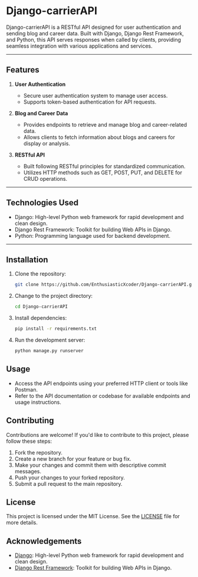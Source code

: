 # Django-carrierAPI

Django-carrierAPI is a RESTful API designed for user authentication and sending blog and career data. Built with Django, Django Rest Framework, and Python, this API serves responses when called by clients, providing seamless integration with various applications and services.

---

## Features

1. **User Authentication**
   - Secure user authentication system to manage user access.
   - Supports token-based authentication for API requests.

2. **Blog and Career Data**
   - Provides endpoints to retrieve and manage blog and career-related data.
   - Allows clients to fetch information about blogs and careers for display or analysis.

3. **RESTful API**
   - Built following RESTful principles for standardized communication.
   - Utilizes HTTP methods such as GET, POST, PUT, and DELETE for CRUD operations.

---

## Technologies Used

- Django: High-level Python web framework for rapid development and clean design.
- Django Rest Framework: Toolkit for building Web APIs in Django.
- Python: Programming language used for backend development.

---

## Installation

1. Clone the repository:
   ```bash
   git clone https://github.com/EnthusiasticXcoder/Django-carrierAPI.git
   ```

2. Change to the project directory:
   ```bash
   cd Django-carrierAPI
   ```

4. Install dependencies:
   ```bash
   pip install -r requirements.txt
   ```

4. Run the development server:
   ```bash
   python manage.py runserver
   ```


## Usage

- Access the API endpoints using your preferred HTTP client or tools like Postman.
- Refer to the API documentation or codebase for available endpoints and usage instructions.

## Contributing

Contributions are welcome! If you'd like to contribute to this project, please follow these steps:

1. Fork the repository.
2. Create a new branch for your feature or bug fix.
3. Make your changes and commit them with descriptive commit messages.
4. Push your changes to your forked repository.
5. Submit a pull request to the main repository.

## License
This project is licensed under the MIT License. See the [LICENSE](LICENSE) file for more details.

## Acknowledgements

- [Django](https://www.djangoproject.com/): High-level Python web framework for rapid development and clean design.
- [Django Rest Framework](https://www.django-rest-framework.org/): Toolkit for building Web APIs in Django.